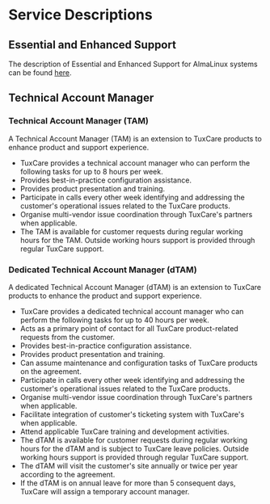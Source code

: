 # Service Descriptions

## Essential and Enhanced Support

The description of Essential and Enhanced Support for AlmaLinux systems can be found [here](/enterprise-support-for-almalinux/#essential-and-enhanced-support).

## Technical Account Manager

### Technical Account Manager (TAM)
A Technical Account Manager (TAM) is an extension to TuxCare products to enhance product and support experience.
 
 * TuxCare provides a technical account manager who can perform the following tasks for up to 8 hours per week.
  * Provides best-in-practice configuration assistance.
  * Provides product presentation and training.
  * Participate in calls every other week identifying and addressing the customer's operational issues related to the TuxCare products.
  * Organise multi-vendor issue coordination through TuxCare's partners when applicable.
 * The TAM is available for customer requests during regular working hours for the TAM. Outside working hours support is provided through regular TuxCare support.


### Dedicated Technical Account Manager (dTAM)

A dedicated Technical Account Manager (dTAM) is an extension to TuxCare products to enhance the product and support experience.

 * TuxCare provides a dedicated technical account manager who can perform the following tasks for up to 40 hours per week.
  * Acts as a primary point of contact for all TuxCare product-related requests from the customer.
  * Provides best-in-practice configuration assistance.
  * Provides product presentation and training.
  * Can assume maintenance and configuration tasks of TuxCare products on the agreement.
  * Participate in calls every other week identifying and addressing the customer's operational issues related to the TuxCare products.
  * Organise multi-vendor issue coordination through TuxCare's partners when applicable.
  * Facilitate integration of customer's ticketing system with TuxCare's when applicable.
  * Attend applicable TuxCare training and development activities.
 * The dTAM is available for customer requests during regular working hours for the dTAM and is subject to TuxCare leave policies. Outside working hours support is provided through regular TuxCare support.
 * The dTAM will visit the customer's site annually or twice per year according to the agreement.
 * If the dTAM is on annual leave for more than 5 consequent days, TuxCare will assign a temporary account manager. 